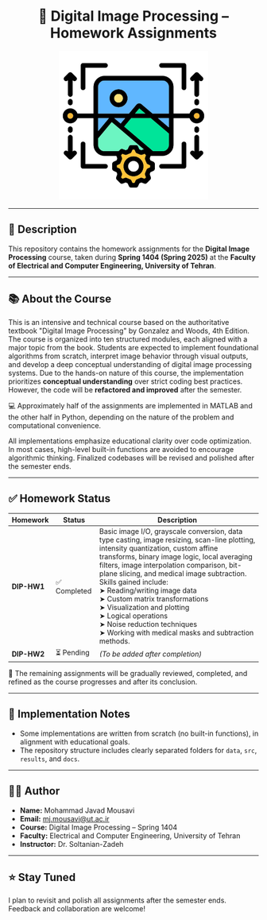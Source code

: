 
<h1 align="center">📘 Digital Image Processing – Homework Assignments</h1>
<p align="center">
  <img src="image-processing.png" alt="Image Processing" width="300"/>
</p>

---

## 📄 Description

This repository contains the homework assignments for the **Digital Image Processing** course, taken during **Spring 1404 (Spring 2025)** at the **Faculty of Electrical and Computer Engineering, University of Tehran**.

---

## 📚 About the Course


This is an intensive and technical course based on the authoritative textbook "Digital Image Processing" by Gonzalez and Woods, 4th Edition. The course is organized into ten structured modules, each aligned with a major topic from the book. Students are expected to implement foundational algorithms from scratch, interpret image behavior through visual outputs, and develop a deep conceptual understanding of digital image processing systems.
Due to the hands-on nature of this course, the implementation prioritizes **conceptual understanding** over strict coding best practices. However, the code will be **refactored and improved** after the semester.

💻 Approximately half of the assignments are implemented in MATLAB and the other half in Python, depending on the nature of the problem and computational convenience.

All implementations emphasize educational clarity over code optimization. In most cases, high-level built-in functions are avoided to encourage algorithmic thinking. Finalized codebases will be revised and polished after the semester ends.



---

## ✅ Homework Status

| Homework | Status   | Description |
|----------|----------|-------------|
| **DIP-HW1**  | ✅ Completed | Basic image I/O, grayscale conversion, data type casting, image resizing, scan-line plotting, intensity quantization, custom affine transforms, binary image logic, local averaging filters, image interpolation comparison, bit-plane slicing, and medical image subtraction. Skills gained include: <br>➤ Reading/writing image data <br>➤ Custom matrix transformations <br>➤ Visualization and plotting <br>➤ Logical operations <br>➤ Noise reduction techniques <br>➤ Working with medical masks and subtraction methods. |
| **DIP-HW2**  | ⏳ Pending | *(To be added after completion)* |



🔧 The remaining assignments will be gradually reviewed, completed, and refined as the course progresses and after its conclusion.


---

## 🧠 Implementation Notes


- Some implementations are written from scratch (no built-in functions), in alignment with educational goals.
- The repository structure includes clearly separated folders for `data`, `src`, `results`, and `docs`.

---

## 👨‍🎓 Author

- **Name:** Mohammad Javad Mousavi  
- **Email:** mj.mousavi@ut.ac.ir  
- **Course:** Digital Image Processing – Spring 1404  
- **Faculty:** Electrical and Computer Engineering, University of Tehran  
- **Instructor:** Dr. Soltanian-Zadeh  

---

## ⭐ Stay Tuned

I plan to revisit and polish all assignments after the semester ends. Feedback and collaboration are welcome!

